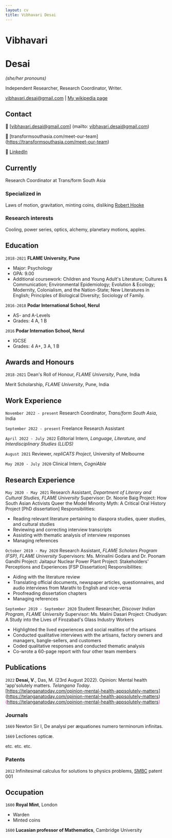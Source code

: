 ```yaml
---
layout: cv
title: Vibhavari Desai
---
```

# Vibhavari 
# Desai
*(she/her pronouns)*

Independent Researcher, Research Coordinator, Writer.

<div id="webaddress">
<a href="vibhavari.desai@gmail.com">vibhavari.desai@gmail.com</a>
| <a href="http://en.wikipedia.org/wiki/Isaac_Newton">My wikipedia page</a>
</div>

## Contact
<span id="printPageButton">💌 </span>[vibhavari.desai@gmail.com] (mailto: vibhavari.desai@gmail.com)

<span id="printPageButton">💼 </span>[transformsouthasia.com/meet-our-team] (https://transformsouthasia.com/meet-our-team) 

<span id="printPageButton">🔗 </span>[LinkedIn](https://www.linkedin.com/in/vibhavari-desai-44b8396b/)

## Currently

Research Coordinator at Trans/form South Asia

### Specialized in

Laws of motion, gravitation, minting coins, disliking [Robert Hooke](http://en.wikipedia.org/wiki/Robert_Hooke)


### Research interests

Cooling, power series, optics, alchemy, planetary motions, apples.


## Education

`2018-2021`
__FLAME University, Pune__

- Major: Psychology
- GPA: 9.00
- Additional coursework: Children and Young Adult's Literature; Cultures & Communication; Environmental Epidemiology; Evolution & Ecology; Modernity, Colonialism, and the Nation-State; New Literatures in English; Principles of Biological Diversity; Sociology of Family.

`2016-2018`
__Podar International School, Nerul__

- AS- and A-Levels
- Grades: 4 A, 1 B

`2016`
__Podar Internation School, Nerul__

- IGCSE
- Grades: 4 A+, 3 A, 1 B

## Awards and Honours

`2018-2021`
Dean's Roll of Honour, *FLAME University*, Pune, India

Merit Scholarship, *FLAME University*, Pune, India

## Work Experience

`November 2022 - present`
Research Coordinator, *Trans/form South Asia*, India

`September 2022 - present`
Freelance Research Assistant

`April 2022 - July 2022`
Editorial Intern, *Language, Literature, and Interdisciplinary Studies (LLIDS)*

`August 2021`
Reviewer, *repliCATS Project*, University of Melbourne

`May 2020 - July 2020`
Clinical Intern, *CogniAble*

## Research Experience

`May 2020 - May 2021`
Research Assistant, *Department of Literary and Cultural Studies, FLAME University*
Supervisor: Dr. Noorie Baig
Project: How South Asian Activists Queer the Model Minority Myth: A Critical Oral History Project [PhD dissertation]
Responsibilities:
- Reading relevant literature pertaining to diaspora studies, queer studies, and cultural studies
- Reviewing and correcting interview transcripts
- Assisting with thematic analysis of interview responses
- Managing references

`October 2019 - May 2020`
Research Assistant, *FLAME Scholars Program (FSP), FLAME University*
Supervisors: Ms. Mrinalini Godara and Dr. Poonam Gandhi
Project: Jaitapur Nuclear Power Plant Project: Stakeholders' Perceptions and Experiences [FSP Dissertation]
Responsibilities:
- Aiding with the literature review
- Translating official documents, newspaper articles, questionnaires, and audio interviews from Marathi to English and vice-versa
- Proofreading dissertation chapters
- Managing references

`September 2019 - September 2020`
Student Researcher, *Discover Indian Program, FLAME University*
Supervisor: Ms. Malini Dasari
Project: Chudiyan: A Study into the Lives of Firozabad's Glass Industry Workers
- Highlighted the lived experiences and social realities of the artisans
- Conducted qualitative interviews with the artisans, factory owners and managers, bangle-sellers, and customers
- Coded qualitative responses and conducted thematic analysis
- Co-wrote a 60-page report with four other team members

## Publications

<div class="item" id="pubs" markdown="1">

<span id="printPageButton">`2022`</span>
**Desai, V**., Das, M. (23rd August 2022). Opinion: Mental health 'app'solutely matters. *Telangana Today*. [https://telanganatoday.com/opinion-mental-health-appsolutely-matters] (https://telanganatoday.com/opinion-mental-health-appsolutely-matters) <span id="printPageButton" style="color:rgb(255, 30, 199)">(https://telanganatoday.com/opinion-mental-health-appsolutely-matters)</span>

</div>

### Journals

`1669`
Newton Sir I, De analysi per æquationes numero terminorum infinitas. 

`1669`
Lectiones opticæ.

etc. etc. etc.

### Patents

`2012`
Infinitesimal calculus for solutions to physics problems, [SMBC](http://www.techdirt.com/articles/20121011/09312820678/if-patents-had-been-around-time-newton.shtml) patent 001


## Occupation

`1600`
__Royal Mint__, London

- Warden
- Minted coins

`1600`
__Lucasian professor of Mathematics__, Cambridge University



<!-- ### Footer

Last updated: May 2013 -->


